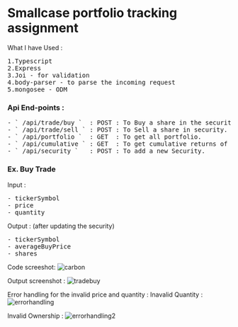 # Smallcase portfolio tracking assignment

What I have Used : 
<pre>
1.Typescript
2.Express
3.Joi - for validation
4.body-parser - to parse the incoming request
5.mongosee - ODM  
</pre>

### Api End-points :

<pre>
- ` /api/trade/buy `  : POST : To Buy a share in the security .
- ` /api/trade/sell ` : POST : To Sell a share in security.
- ` /api/portfolio `  : GET  : To get all portfolio.
- ` /api/cumulative ` : GET  : To get cumulative returns of all the portfolio.
- ` /api/security `   : POST : To add a new Security.
</pre>

### Ex. Buy Trade
Input : 
<pre>
- tickerSymbol
- price
- quantity
</pre>
Output : (after updating the security)
<pre>
- tickerSymbol
- averageBuyPrice
- shares
</pre>

Code screeshot:
![carbon](https://user-images.githubusercontent.com/17231224/55733691-e7cc3180-5a3b-11e9-9bef-0cce7015660b.png)

Output screenshot :
![tradebuy](https://user-images.githubusercontent.com/17231224/55734708-ab013a00-5a3d-11e9-9892-5281ea00772a.png)

Error handling for the invalid price and quantity :
Inavalid Quantity : 
![errorhandling](https://user-images.githubusercontent.com/17231224/55734893-ffa4b500-5a3d-11e9-8bac-3678908bc74a.png) 

Invalid Ownership :
![errorhandling2](https://user-images.githubusercontent.com/17231224/55734931-0a5f4a00-5a3e-11e9-8faa-743c190f8919.png)


